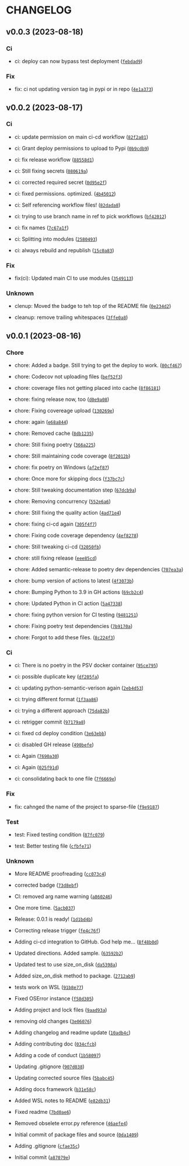 # CHANGELOG



## v0.0.3 (2023-08-18)

### Ci

* ci: deploy can now bypass test deployment ([`febdad9`](https://github.com/wilminator/sparse_file/commit/febdad9dd190aaac9404f6b8aebc4aa58c94e613))

### Fix

* fix: ci not updating version tag in pypi or in repo ([`4e1a373`](https://github.com/wilminator/sparse_file/commit/4e1a3739895aecbe863dbe73b96baeaa8c074646))


## v0.0.2 (2023-08-17)

### Ci

* ci: update permission on main ci-cd workflow ([`82f2a81`](https://github.com/wilminator/sparse_file/commit/82f2a81a798e091f165e44145b9999c73f9002f7))

* ci: Grant deploy permissions to upload to Pypi ([`0b9cdb9`](https://github.com/wilminator/sparse_file/commit/0b9cdb914679b3ccf629d7be21127b7273088034))

* ci: fix release workflow ([`88558d1`](https://github.com/wilminator/sparse_file/commit/88558d13ba37204a48d3fff8593c9937715f03ac))

* ci: Still fixing secrets ([`080619a`](https://github.com/wilminator/sparse_file/commit/080619ae3af0a56ec9a0482e9f7a07c9f0e89b7d))

* ci: corrected required secret ([`0d95e2f`](https://github.com/wilminator/sparse_file/commit/0d95e2fcdd581b07231b193d4f47fa459b9f6338))

* ci: fixed permissions. optimized. ([`4b45012`](https://github.com/wilminator/sparse_file/commit/4b4501259d2d4db848f0e8499c45f6e97cd32d70))

* ci: Self referencing workflow files! ([`82dada8`](https://github.com/wilminator/sparse_file/commit/82dada83ad36fb8728aeedc725ac9f855e5b0f00))

* ci: trying to use branch name in ref to pick workflows ([`bf42012`](https://github.com/wilminator/sparse_file/commit/bf420124e3698d7003ca1091d0ea29bbb3956509))

* ci: fix names ([`7c67a1f`](https://github.com/wilminator/sparse_file/commit/7c67a1f1ebadce557fe5bc977f965b3de24c0eda))

* ci: Splitting into modules ([`2580493`](https://github.com/wilminator/sparse_file/commit/258049374bae409d99fb4ae77d2874a416355552))

* ci: always rebuild and republish ([`15c0a83`](https://github.com/wilminator/sparse_file/commit/15c0a8377cef987ddcca8067e30f1b0eb1297a20))

### Fix

* fix(ci): Updated main CI to use modules ([`3549113`](https://github.com/wilminator/sparse_file/commit/354911331d33669504f0269159d9322e0d56f651))

### Unknown

* clenup: Moved the badge to teh top of the README file ([`0e234d2`](https://github.com/wilminator/sparse_file/commit/0e234d21f21306fca31934bd2db3151421f4bcc8))

* cleanup: remove trailing whitespaces ([`3ffe0a8`](https://github.com/wilminator/sparse_file/commit/3ffe0a80130f4a906bba707385a47495af469566))


## v0.0.1 (2023-08-16)

### Chore

* chore: Added a badge. Still trying to get the deploy to work. ([`00cf467`](https://github.com/wilminator/sparse_file/commit/00cf467a24e533ec28290a0f0133ce5ca21a4881))

* chore: Codecov not uploading files ([`bef52f3`](https://github.com/wilminator/sparse_file/commit/bef52f3af873904b1d8a1809262749aafad37007))

* chore: coverage files not getting placed into cache ([`8f86181`](https://github.com/wilminator/sparse_file/commit/8f8618184af10d01131f088476eface819890a86))

* chore: fixing release now, too ([`d0e9a08`](https://github.com/wilminator/sparse_file/commit/d0e9a08b66a55a3762c1cfe25373370a869b796a))

* chore: Fixing covereage upload ([`130269e`](https://github.com/wilminator/sparse_file/commit/130269e1a1ad4bba2cbfff8cbcb12aa67b6db22e))

* chore: again ([`e68a844`](https://github.com/wilminator/sparse_file/commit/e68a84458c0f05ad9db70899c1e7d05b3f67ea64))

* chore: Removed cache ([`8db1235`](https://github.com/wilminator/sparse_file/commit/8db12359a964c0d538865f10f3fea9d5ccbeb539))

* chore: Still fixing poetry ([`366a225`](https://github.com/wilminator/sparse_file/commit/366a225ac1ce7e38d7d2427a439e0a3c13d9be54))

* chore: Still maintaining code coverage ([`8f2012b`](https://github.com/wilminator/sparse_file/commit/8f2012b3afc1ec4308e41f6e0f888c73e3bba365))

* chore: fix poetry on Windows ([`af2ef87`](https://github.com/wilminator/sparse_file/commit/af2ef8729bd65b18dc8541b138b49ce331eedc9f))

* chore: Once more for skipping docs ([`f37bc7c`](https://github.com/wilminator/sparse_file/commit/f37bc7c0643631a091612f7b0fbdf0e3b702510c))

* chore: Still tweaking documentation step ([`67dcb9a`](https://github.com/wilminator/sparse_file/commit/67dcb9a079d1e6f44224cc9891cf96b9ee9946c5))

* chore: Removing concurrency ([`552e6a6`](https://github.com/wilminator/sparse_file/commit/552e6a629a62b0d71cbc2a5837d2ee4888c3b554))

* chore: Still fixing the quality action ([`4ad71e4`](https://github.com/wilminator/sparse_file/commit/4ad71e49d1a5667d0b894fffd5285ede3eecb474))

* chore: fixing ci-cd again ([`305f4f7`](https://github.com/wilminator/sparse_file/commit/305f4f7604e32fa0ae086a236b3e86c8d828993a))

* chore: Fixing code coverage dependency ([`4ef8278`](https://github.com/wilminator/sparse_file/commit/4ef82780932ab5fe724ec13f497ba96720514d7e))

* chore: Still tweaking ci-cd ([`32050fb`](https://github.com/wilminator/sparse_file/commit/32050fb9bcd9a1a045ca7dd59e6da598a04477d0))

* chore: still fixing release ([`eee85cd`](https://github.com/wilminator/sparse_file/commit/eee85cd311b5f5b7233d74ed374c4c444efcf554))

* chore: Added semantic-release to poetry dev dependencies ([`707ea3a`](https://github.com/wilminator/sparse_file/commit/707ea3a83d66bd258fd14744253cbad113068a86))

* chore: bump version of actions to latest ([`4f3073b`](https://github.com/wilminator/sparse_file/commit/4f3073b6f9b4b96a9c2e79aeb019f4f8b13f6233))

* chore: Bumping Python to 3.9 in GH actions ([`69cb2c4`](https://github.com/wilminator/sparse_file/commit/69cb2c4f339573409d12156deeb8cfd95d98161e))

* chore: Updated Python in CI action ([`5a47338`](https://github.com/wilminator/sparse_file/commit/5a47338503d69d01889e307cfa3ef5d67db37592))

* chore: fixing python version for CI testing ([`9481251`](https://github.com/wilminator/sparse_file/commit/94812518fa81e2af81f1bbde62daa620c097a244))

* chore: Fixing poetry test dependencies ([`7b9170a`](https://github.com/wilminator/sparse_file/commit/7b9170a4ced8004553f2ae765480b5c6dc27032a))

* chore: Forgot to add these files. ([`8c224f3`](https://github.com/wilminator/sparse_file/commit/8c224f39c13ae49e9659f87520c1bca8d6827def))

### Ci

* ci: There is no poetry in the PSV docker container ([`95ce795`](https://github.com/wilminator/sparse_file/commit/95ce79525fc485232d2d078566e3606e184d0172))

* ci: possible duplicate key ([`df205fa`](https://github.com/wilminator/sparse_file/commit/df205fad0f9db10877aa97b4eee5f2f470be47bb))

* ci: updating python-semantic-verison again ([`2eb4d53`](https://github.com/wilminator/sparse_file/commit/2eb4d5318a1856c6d9de29837e64b85bbb030de2))

* ci: trying different format ([`1f3aa86`](https://github.com/wilminator/sparse_file/commit/1f3aa863f478644996eb6945d51e0ef949364b00))

* ci: trying a different approach ([`75da82b`](https://github.com/wilminator/sparse_file/commit/75da82ba2dffd3a8afcae271849cab2fbeac0ba1))

* ci: retrigger commit ([`97179a8`](https://github.com/wilminator/sparse_file/commit/97179a852d722006648f05218f9282b34fe83bfd))

* ci: fixed cd deploy condition ([`3e63ebb`](https://github.com/wilminator/sparse_file/commit/3e63ebb946c9d5a13381d65f64156cc1337d91f5))

* ci: disabled GH release ([`490befe`](https://github.com/wilminator/sparse_file/commit/490befede419f8560112eda69e49c1951bb1f0a8))

* ci: Again ([`7690a30`](https://github.com/wilminator/sparse_file/commit/7690a306b00e11c44cbfce95c0bb1e7183124f66))

* ci: Again ([`025f91d`](https://github.com/wilminator/sparse_file/commit/025f91d986414766de67c4a2798b21dde406d3c5))

* ci: consolidating back to one file ([`7f6669e`](https://github.com/wilminator/sparse_file/commit/7f6669ee110e2c08106e2fe7b18154fd98828565))

### Fix

* fix: cahnged the name of the project to sparse-file ([`f9e9187`](https://github.com/wilminator/sparse_file/commit/f9e91876062fdad368cda5931cfe41b54e3ec193))

### Test

* test: Fixed testing condition ([`87fc079`](https://github.com/wilminator/sparse_file/commit/87fc079ab744889341b27933e07ea901aacbb82b))

* test: Better testing file ([`cfbfe71`](https://github.com/wilminator/sparse_file/commit/cfbfe71edc8ddeb8691744dd5228be4d43b8cb99))

### Unknown

* More README proofreading ([`cc073c4`](https://github.com/wilminator/sparse_file/commit/cc073c4acb7f05a4487e4df85e6a8d6924fb6039))

* corrected badge ([`73d8ebf`](https://github.com/wilminator/sparse_file/commit/73d8ebf72c61bcf285896cd8fc257417645dac11))

* CI: removed arg name warning ([`a860246`](https://github.com/wilminator/sparse_file/commit/a860246a392787ad78b37062191d06b8e6518e34))

* One more time. ([`5acb037`](https://github.com/wilminator/sparse_file/commit/5acb037a2d10be51455c7183dbfa253787cb1a13))

* Release: 0.0.1 is ready! ([`1d1bd4b`](https://github.com/wilminator/sparse_file/commit/1d1bd4bf41dc5f39c8d4c12744a39b4fb313b5b8))

* Correcting release trigger ([`fe4c76f`](https://github.com/wilminator/sparse_file/commit/fe4c76f97f607630d807c7042ea52ef3af0c0dfa))

* Adding ci-cd integration to GitHub. God help me... ([`8f48b0d`](https://github.com/wilminator/sparse_file/commit/8f48b0dce870e798f4d9491660f175c7ec2b6aaa))

* Updated directions. Added sample. ([`63592b2`](https://github.com/wilminator/sparse_file/commit/63592b23652f00ea30b57da4a5b85c9fff0723d4))

* Updated test to use size_on_disk ([`da5398a`](https://github.com/wilminator/sparse_file/commit/da5398a33360884361012c8b38e3fac903ca3dad))

* Added size_on_disk method to package. ([`2712ab9`](https://github.com/wilminator/sparse_file/commit/2712ab91aa4658d9421c4fb0400799b6f5597492))

* tests work on WSL ([`91b8e77`](https://github.com/wilminator/sparse_file/commit/91b8e7725e66970a0047b66b6cd74c645b92f171))

* Fixed OSError instance ([`f58d305`](https://github.com/wilminator/sparse_file/commit/f58d305bf65c93616b93fedc4048b1cd5cde4387))

* Adding project and lock files ([`9aad93a`](https://github.com/wilminator/sparse_file/commit/9aad93a77f94853db476505c7339af8e4de75f1d))

* removing old changes ([`3e06076`](https://github.com/wilminator/sparse_file/commit/3e0607648436b79fc6ac42ce1a77a032778a8a15))

* Adding changelog and readme update ([`10adb4c`](https://github.com/wilminator/sparse_file/commit/10adb4c85d3c0deb18c87151de8c8cb7668c0d9c))

* Adding contributing doc ([`034cfcb`](https://github.com/wilminator/sparse_file/commit/034cfcb543a94e5934f8c9b5963a301016c2f405))

* Adding a code of conduct ([`1b58097`](https://github.com/wilminator/sparse_file/commit/1b580977e137ab667cd1837f6c18f656845dcddd))

* Updating .gitignore ([`907d038`](https://github.com/wilminator/sparse_file/commit/907d038f2dc7fc56069b413c91d4c6bb0a7e43a9))

* Updating corrected source files ([`5babc45`](https://github.com/wilminator/sparse_file/commit/5babc45346fdcaa995aedb3aa63d49a243f04173))

* Adding docs framework ([`b31e58c`](https://github.com/wilminator/sparse_file/commit/b31e58c643e8b117cca5f466f360cbdc9cbe09b3))

* Added WSL notes to README ([`e82db31`](https://github.com/wilminator/sparse_file/commit/e82db31ff5b606aa866b51161455288d17bb76f4))

* Fixed readme ([`7bd0ae6`](https://github.com/wilminator/sparse_file/commit/7bd0ae60fa462028679e96b12945a8d31e80f379))

* Removed obselete error.py reference ([`46aefe4`](https://github.com/wilminator/sparse_file/commit/46aefe481fea28e6d91713a955b09db47b5cc312))

* Initial commit of package files and source ([`0da1409`](https://github.com/wilminator/sparse_file/commit/0da14090efa23afc9430e590e3d91b185dc51a8d))

* Adding .gitignore ([`cfae35c`](https://github.com/wilminator/sparse_file/commit/cfae35cac169b982293a62a220ad5deffd9e2a42))

* Initial commit ([`a87079e`](https://github.com/wilminator/sparse_file/commit/a87079e79b542663e99b07aa0aea57588bea0008))

